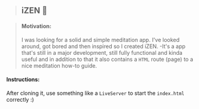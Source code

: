 > ## iZEN 🙏

>#### Motivation:
>I was looking for a solid and simple meditation app. I've looked around, got bored and then inspired so I created iZEN. -It's a app that's still in a major development, still fully functional and kinda useful and in addition to that it also contains a `HTML` route (page) to a nice meditation how-to guide. 
#### Instructions:
After cloning it, use something like a `LiveServer` to start the `index.html` correctly :)
